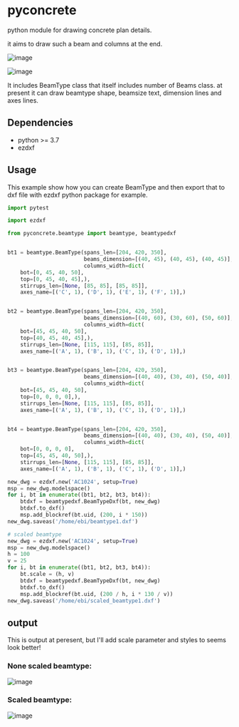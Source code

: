# pyconcrete
python module for drawing concrete plan details.

it aims to draw such a beam and columns at the end.

![image](https://user-images.githubusercontent.com/8196112/55085621-97acb100-50c4-11e9-91e6-7afcf2d7dbbc.png)

![image](https://user-images.githubusercontent.com/8196112/55085845-f70ac100-50c4-11e9-98c4-05240751b4d5.png)


It includes BeamType class that itself includes number of Beams class.
at present it can draw beamtype shape, beamsize text, dimension lines and axes lines.

## Dependencies
- python >= 3.7
- ezdxf

## Usage

This example show how you can create BeamType and then export that to dxf file
with ezdxf python package for example.

```python
import pytest

import ezdxf

from pyconcrete.beamtype import beamtype, beamtypedxf


bt1 = beamtype.BeamType(spans_len=[204, 420, 350],
                        beams_dimension=[(40, 45), (40, 45), (40, 45)],
                        columns_width=dict(
    bot=[0, 45, 40, 50],
    top=[0, 45, 40, 45],),
    stirrups_len=[None, [85, 85], [85, 85]],
    axes_name=[('C', 1), ('D', 1), ('E', 1), ('F', 1)],)


bt2 = beamtype.BeamType(spans_len=[204, 420, 350],
                        beams_dimension=[(40, 60), (30, 60), (50, 60)],
                        columns_width=dict(
    bot=[45, 45, 40, 50],
    top=[40, 45, 40, 45],),
    stirrups_len=[None, [115, 115], [85, 85]],
    axes_name=[('A', 1), ('B', 1), ('C', 1), ('D', 1)],)


bt3 = beamtype.BeamType(spans_len=[204, 420, 350],
                        beams_dimension=[(40, 40), (30, 40), (50, 40)],
                        columns_width=dict(
    bot=[45, 45, 40, 50],
    top=[0, 0, 0, 0],),
    stirrups_len=[None, [115, 115], [85, 85]],
    axes_name=[('A', 1), ('B', 1), ('C', 1), ('D', 1)],)


bt4 = beamtype.BeamType(spans_len=[204, 420, 350],
                        beams_dimension=[(40, 40), (30, 40), (50, 40)],
                        columns_width=dict(
    bot=[0, 0, 0, 0],
    top=[45, 45, 40, 50],),
    stirrups_len=[None, [115, 115], [85, 85]],
    axes_name=[('A', 1), ('B', 1), ('C', 1), ('D', 1)],)

new_dwg = ezdxf.new('AC1024', setup=True)
msp = new_dwg.modelspace()
for i, bt in enumerate((bt1, bt2, bt3, bt4)):
    btdxf = beamtypedxf.BeamTypeDxf(bt, new_dwg)
    btdxf.to_dxf()
    msp.add_blockref(bt.uid, (200, i * 150))
new_dwg.saveas('/home/ebi/beamtype1.dxf')

# scaled beamtype
new_dwg = ezdxf.new('AC1024', setup=True)
msp = new_dwg.modelspace()
h = 100
v = 25
for i, bt in enumerate((bt1, bt2, bt3, bt4)):
    bt.scale = (h, v)
    btdxf = beamtypedxf.BeamTypeDxf(bt, new_dwg)
    btdxf.to_dxf()
    msp.add_blockref(bt.uid, (200 / h, i * 130 / v))
new_dwg.saveas('/home/ebi/scaled_beamtype1.dxf')

```


## output

This is output at peresent, but I'll add scale parameter and styles to seems look better!

### None scaled beamtype:
![image](https://user-images.githubusercontent.com/8196112/56002669-81b00a80-5cd8-11e9-96f0-4d732cdd973d.png)

### Scaled beamtype:
![image](https://user-images.githubusercontent.com/8196112/56002521-077f8600-5cd8-11e9-8eac-7ae6331da61a.png)


